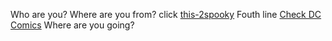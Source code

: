 Who are you?
Where are you from?
click [this-2spooky](../2spooky/2spooky.md)
Fouth line [Check DC Comics](../DC-Comics/epic_DC_Character.md)
Where are you going?

